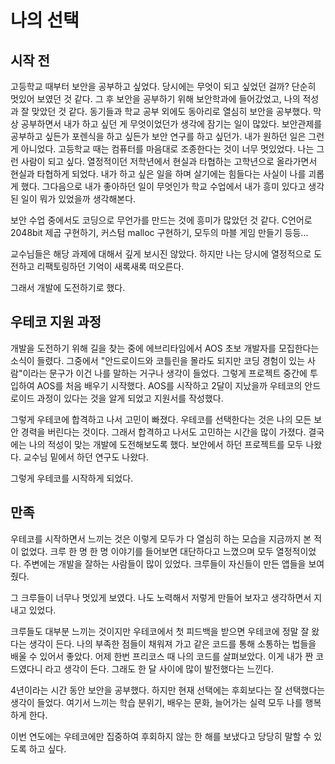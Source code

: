 # 나의 선택

## 시작 전

고등학교 때부터 보안을 공부하고 싶었다. 당시에는 무엇이 되고 싶었던 걸까? 단순히 멋있어 보였던 것 같다. 그 후 보안을 공부하기 위해 보안학과에 들어갔었고, 나의 적성과 잘 맞았던 것 같다. 동기들과 학교 공부 외에도 동아리로 열심히 보안을 공부했다. 막상 공부하면서 내가 하고 싶던 게 무엇이었던가 생각에 잠기는 일이 많았다. 보안관제를 공부하고 싶든가 포렌식을 하고 싶든가 보안 연구를 하고 싶던가. 내가 원하던 일은 그런 게 아니었다. 고등학교 때는 컴퓨터를 마음대로 조종한다는 것이 너무 멋있었다. 나는 그런 사람이 되고 싶다. 열정적이던 저학년에서 현실과 타협하는 고학년으로 올라가면서 현실과 타협하게 되었다. 내가 하고 싶은 일을 하며 살기에는 힘들다는 사실이 나를 괴롭게 했다. 그다음으로 내가 좋아하던 일이 무엇인가 학교 수업에서 내가 흥미 있다고 생각된 일이 뭐가 있었을까 생각해본다.

보안 수업 중에서도 코딩으로 무언가를 만드는 것에 흥미가 많았던 것 같다. C언어로 2048bit 제곱 구현하기, 커스텀 malloc 구현하기, 모두의 마블 게임 만들기 등등...

교수님들은 해당 과제에 대해서 깊게 보시진 않았다. 하지만 나는 당시에 열정적으로 도전하고 리팩토링하던 기억이 새록새록 떠오른다.

그래서 개발에 도전하기로 했다.

## 우테코 지원 과정

개발을 도전하기 위해 길을 찾는 중에 에브리타임에서 AOS 초보 개발자를 모집한다는 소식이 들렸다. 그중에서 "안드로이드와 코틀린을 몰라도 되지만 코딩 경험이 있는 사람"이라는 문구가 이건 나를 말하는 거구나 생각이 들었다. 그렇게 프로젝트 중간에 투입하여 AOS를 처음 배우기 시작했다. AOS를 시작하고 2달이 지났을까 우테코의 안드로이드 과정이 있다는 것을 알게 되었고 지원서를 작성했다.

그렇게 우테코에 합격하고 나서 고민이 빠졌다. 우테코를 선택한다는 것은 나의 모든 보안 경력을 버린다는 것이다. 그래서 합격하고 나서도 고민하는 시간을 많이 가졌다. 결국에는 나의 적성이 맞는 개발에 도전해보도록 했다. 보안에서 하던 프로젝트를 모두 나왔다. 교수님 밑에서 하던 연구도 나왔다.

그렇게 우테코를 시작하게 되었다.

## 만족

우테코를 시작하면서 느끼는 것은 이렇게 모두가 다 열심히 하는 모습을 지금까지 본 적이 없었다. 크루 한 명 한 명 이야기를 들어보면 대단하다고 느꼈으며 모두 열정적이었다. 주변에는 개발을 잘하는 사람들이 많이 있었다. 크루들이 자신들이 만든 앱들을 보여줬다.

그 크루들이 너무나 멋있게 보였다. 나도 노력해서 저렇게 만들어 보자고 생각하면서 지내고 있었다.

크루들도 대부분 느끼는 것이지만 우테코에서 첫 피드백을 받으면 우테코에 정말 잘 왔다는 생각이 든다. 나의 부족한 점들이 채워져 가고 같은 코드를 통해 소통하는 법들을 배울 수 있어서 좋았다. 어제 한번 프리코스 때 나의 코드를 살펴보았다. 이게 내가 짠 코드였다니 라고 생각이 든다. 그래도 한 달 사이에 많이 발전했다는 느낀다.

4년이라는 시간 동안 보안을 공부했다. 하지만 현재 선택에는 후회보다는 잘 선택했다는 생각이 들었다. 여기서 느끼는 학습 분위기, 배우는 문화, 늘어가는 실력 모두 나를 행복하게 한다.

이번 연도에는 우테코에만 집중하여 후회하지 않는 한 해를 보냈다고 당당히 말할 수 있도록 하고 싶다.
